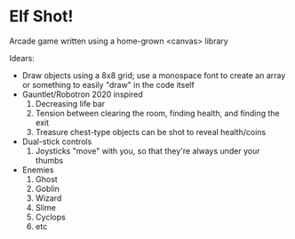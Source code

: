 Elf Shot!
=========

Arcade game written using a home-grown &lt;canvas> library

Idears:

* Draw objects using a 8x8 grid; use a monospace font to create an array or something
  to easily "draw" in the code itself
* Gauntlet/Robotron 2020 inspired
	1. Decreasing life bar
	2. Tension between clearing the room, finding health, and finding the exit
	3. Treasure chest-type objects can be shot to reveal health/coins
* Dual-stick controls
	1. Joysticks "move" with you, so that they're always under your thumbs
* Enemies
	1. Ghost
	2. Goblin
	3. Wizard
	4. Slime
	5. Cyclops
	6. etc

